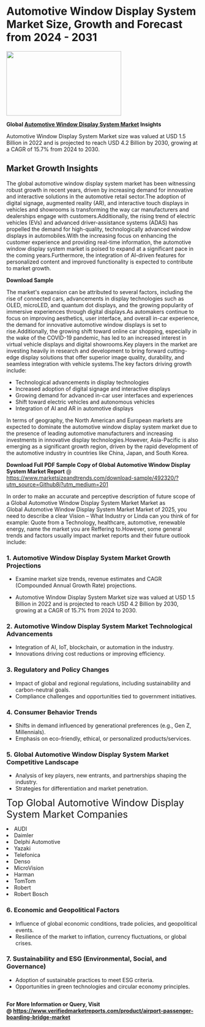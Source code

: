 <H1>Automotive Window Display System Market Size, Growth and Forecast from 2024 - 2031</H1><img class="aligncenter size-medium wp-image-584254" src="https://thirdeyenews.in/wp-content/uploads/2024/09/Global-Market-Research-300x168.jpeg" alt="" width="300" height="168" /><p><strong>Global&nbsp;<a href="https://www.marketsizeandtrends.com/download-sample/492320/?utm_source=Github8j?utm_medium=201">Automotive Window Display System Market</a> Insights</strong></p><p>Automotive Window Display System Market size was valued at USD 1.5 Billion in 2022 and is projected to reach USD 4.2 Billion by 2030, growing at a CAGR of 15.7% from 2024 to 2030.</p><p><h2>Market Growth Insights</h2> <p>The global automotive window display system market has been witnessing robust growth in recent years, driven by increasing demand for innovative and interactive solutions in the automotive retail sector.The adoption of digital signage, augmented reality (AR), and interactive touch displays in vehicles and showrooms is transforming the way car manufacturers and dealerships engage with customers.Additionally, the rising trend of electric vehicles (EVs) and advanced driver-assistance systems (ADAS) has propelled the demand for high-quality, technologically advanced window displays in automobiles.With the increasing focus on enhancing the customer experience and providing real-time information, the automotive window display system market is poised to expand at a significant pace in the coming years.Furthermore, the integration of AI-driven features for personalized content and improved functionality is expected to contribute to market growth.</p> <p><strong>Download Sample</strong></p> <p>The market's expansion can be attributed to several factors, including the rise of connected cars, advancements in display technologies such as OLED, microLED, and quantum dot displays, and the growing popularity of immersive experiences through digital displays.As automakers continue to focus on improving aesthetics, user interface, and overall in-car experience, the demand for innovative automotive window displays is set to rise.Additionally, the growing shift toward online car shopping, especially in the wake of the COVID-19 pandemic, has led to an increased interest in virtual vehicle displays and digital showrooms.Key players in the market are investing heavily in research and development to bring forward cutting-edge display solutions that offer superior image quality, durability, and seamless integration with vehicle systems.The key factors driving growth include: <ul> <li>Technological advancements in display technologies</li> <li>Increased adoption of digital signage and interactive displays</li> <li>Growing demand for advanced in-car user interfaces and experiences</li> <li>Shift toward electric vehicles and autonomous vehicles</li> <li>Integration of AI and AR in automotive displays</li> </ul> <p>In terms of geography, the North American and European markets are expected to dominate the automotive window display system market due to the presence of leading automotive manufacturers and increasing investments in innovative display technologies.However, Asia-Pacific is also emerging as a significant growth region, driven by the rapid development of the automotive industry in countries like China, Japan, and South Korea.</p> <p><span class=""><strong>Download Full PDF Sample Copy of Global Automotive Window Display System Market Report</strong> @ <a href="https://www.marketsizeandtrends.com/download-sample/492320/?utm_source=Github8j?utm_medium=201" target="_blank">https://www.marketsizeandtrends.com/download-sample/492320/?utm_source=Github8j?utm_medium=201</a></span></p><p>In order to make an accurate and perceptive description of future scope of a Global&nbsp;Automotive Window Display System Market Market as Global&nbsp;Automotive Window Display System Market Market of 2025, you need to describe a clear Vision &ndash; What Industry or Linda can you think of for example: Quote from a Technology, healthcare, automotive, renewable energy, name the market you are Reffering to.However, some general trends and factors usually impact market reports and their future outlook include:</p><h3>1.&nbsp;<strong>Automotive Window Display System Market Growth Projections</strong></h3><ul><li>Examine market size trends, revenue estimates and CAGR (Compounded Annual Growth Rate) projections.</li><li><p>Automotive Window Display System Market size was valued at USD 1.5 Billion in 2022 and is projected to reach USD 4.2 Billion by 2030, growing at a CAGR of 15.7% from 2024 to 2030.</p></li></ul><h3>2.&nbsp;<strong>Automotive Window Display System Market Technological Advancements</strong></h3><ul><li>Integration of AI, IoT, blockchain, or automation in the industry.</li><li>Innovations driving cost reductions or improving efficiency.</li></ul><h3>3.&nbsp;<strong>Regulatory and Policy Changes</strong></h3><ul><li>Impact of global and regional regulations, including sustainability and carbon-neutral goals.</li><li>Compliance challenges and opportunities tied to government initiatives.</li></ul><h3>4.&nbsp;<strong>Consumer Behavior Trends</strong></h3><ul><li>Shifts in demand influenced by generational preferences (e.g., Gen Z, Millennials).</li><li>Emphasis on eco-friendly, ethical, or personalized products/services.</li></ul><h3>5.&nbsp;<strong>Global Automotive Window Display System Market Competitive Landscape</strong></h3><ul><li>Analysis of key players, new entrants, and partnerships shaping the industry.</li><li>Strategies for differentiation and market penetration.</li></ul><p data-pm-slice="1 1 []"><span style="color: inherit; font-family: inherit; font-size: 25px;">Top Global Automotive Window Display System Market Companies</span></p><div class="" data-test-id=""><p><li>AUDI</li><li> Daimler</li><li> Delphi Automotive</li><li> Yazaki</li><li> Telefonica</li><li> Denso</li><li> MicroVision</li><li> Harman</li><li> TomTom</li><li> Robert</li><li> Robert Bosch</li></p></div><h3>6.&nbsp;<strong>Economic and Geopolitical Factors</strong></h3><ul><li>Influence of global economic conditions, trade policies, and geopolitical events.</li><li>Resilience of the market to inflation, currency fluctuations, or global crises.</li></ul><h3>7.&nbsp;<strong>Sustainability and ESG (Environmental, Social, and Governance)</strong></h3><ul><li>Adoption of sustainable practices to meet ESG criteria.</li><li>Opportunities in green technologies and circular economy principles.</li></ul><h2><strong style="font-size: 14px;">For More Information or Query, Visit @&nbsp;</strong><a style="background-color: #ffffff; font-size: 14px;" href="https://www.marketsizeandtrends.com/report/automotive-window-display-system-market/" target="_blank">https://www.verifiedmarketreports.com/product/airport-passenger-boarding-bridge-market</a></h2>